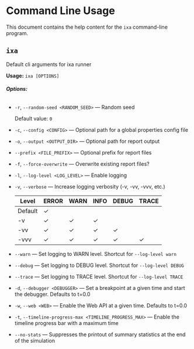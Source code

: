 # Command Line Usage

This document contains the help content for the `ixa` command-line program.

## `ixa`

Default cli arguments for ixa runner

**Usage:** `ixa [OPTIONS]`

###### **Options:**

* `-r`, `--random-seed <RANDOM_SEED>` — Random seed

  Default value: `0`
* `-c`, `--config <CONFIG>` — Optional path for a global properties config file
* `-o`, `--output <OUTPUT_DIR>` — Optional path for report output
* `--prefix <FILE_PREFIX>` — Optional prefix for report files
* `-f`, `--force-overwrite` — Overwrite existing report files?
* `-l`, `--log-level <LOG_LEVEL>` — Enable logging
* `-v`, `--verbose` — Increase logging verbosity (-v, -vv, -vvv, etc.)

   | Level   | ERROR | WARN | INFO | DEBUG | TRACE |
   |---------|-------|------|------|-------|-------|
   | Default |   ✓   |      |      |       |       |
   | -v      |   ✓   |  ✓   |  ✓   |       |       |
   | -vv     |   ✓   |  ✓   |  ✓   |   ✓   |       |
   | -vvv    |   ✓   |  ✓   |  ✓   |   ✓   |   ✓   |
* `--warn` — Set logging to WARN level. Shortcut for `--log-level warn`
* `--debug` — Set logging to DEBUG level. Shortcut for `--log-level DEBUG`
* `--trace` — Set logging to TRACE level. Shortcut for `--log-level TRACE`
* `-d`, `--debugger <DEBUGGER>` — Set a breakpoint at a given time and start the debugger. Defaults to t=0.0
* `-w`, `--web <WEB>` — Enable the Web API at a given time. Defaults to t=0.0
* `-t`, `--timeline-progress-max <TIMELINE_PROGRESS_MAX>` — Enable the timeline progress bar with a maximum time
* `--no-stats` — Suppresses the printout of summary statistics at the end of the simulation



